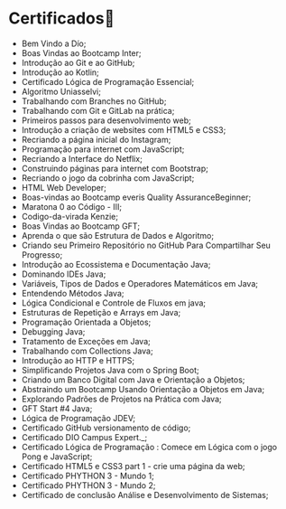 # Certificados:bookmark_tabs:

- Bem Vindo a Dío;
- Boas Vindas ao Bootcamp Inter;
- Introdução ao Git e ao GitHub;
- Introdução ao Kotlin;
- Certificado Lógica de Programação Essencial;
- Algoritmo Uniasselvi;
- Trabalhando com Branches no GitHub;
- Trabalhando com Git e GitLab na prática;
- Primeiros passos para desenvolvimento web;
- Introdução a criação de websites com HTML5 e CSS3;
- Recriando a página inicial do Instagram;
- Programação para internet com JavaScript;
- Recriando a Interface do Netflix;
- Construindo páginas para internet com Bootstrap;
- Recriando o jogo da cobrinha com JavaScript;
- HTML Web Developer;
- Boas-vindas ao Bootcamp everis Quality AssuranceBeginner;
- Maratona 0 ao Código - III;
- Codigo-da-virada Kenzie;
- Boas Vindas ao Bootcamp GFT;
- Aprenda o que são Estrutura de Dados e Algoritmo;
- Criando seu Primeiro Repositório no GitHub Para Compartilhar Seu Progresso;
- Introdução ao Ecossistema e Documentação Java;
- Dominando IDEs Java;
- Variáveis, Tipos de Dados e Operadores Matemáticos em Java;
- Entendendo Métodos Java;
- Lógica Condicional e Controle de Fluxos em java;
- Estruturas de Repetição e Arrays em Java;
- Programação Orientada a Objetos;
- Debugging Java;
- Tratamento de Exceções em Java;
- Trabalhando com Collections Java;
- Introdução ao HTTP e HTTPS;
- Simplificando Projetos Java com o Spring Boot;
- Criando um Banco Digital com Java e Orientação a Objetos;
- Abstraindo um Bootcamp Usando Orientação a Objetos em Java;
- Explorando Padrões de Projetos na Prática com Java;
- GFT Start #4 Java;
- Lógica de Programação JDEV;
- Certificado GitHub versionamento de código;
- Certificado DIO Campus Expert._;
- Certificado Lógica de Programação : Comece em Lógica com o jogo Pong e JavaScript;
- Certificado HTML5 e CSS3  part 1 - crie uma página da web;
- Certificado PHYTHON 3 - Mundo 1;
- Certificado PHYTHON 3 - Mundo 2;
- Certificado de conclusão Análise e Desenvolvimento de Sistemas;

